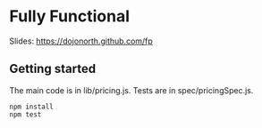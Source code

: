 # Fully Functional

Slides:
https://dojonorth.github.com/fp

## Getting started

The main code is in lib/pricing.js.
Tests are in spec/pricingSpec.js.

```
npm install
npm test
```
